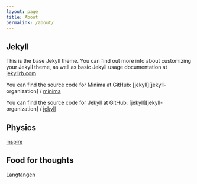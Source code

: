 ```yaml
---
layout: page
title: About
permalink: /about/
---
```


## Jekyll

This is the base Jekyll theme. You can find out more info about customizing your Jekyll theme, as well as basic Jekyll usage documentation at [jekyllrb.com](https://jekyllrb.com/)

You can find the source code for Minima at GitHub:
[jekyll][jekyll-organization] /
[minima](https://github.com/jekyll/minima)

You can find the source code for Jekyll at GitHub:
[jekyll][jekyll-organization] /
[jekyll](https://github.com/jekyll/jekyll)

## Physics

[inspire](https://inspirehep.net/)

## Food for thoughts

[Langtangen](https://hplgit.github.io/)


